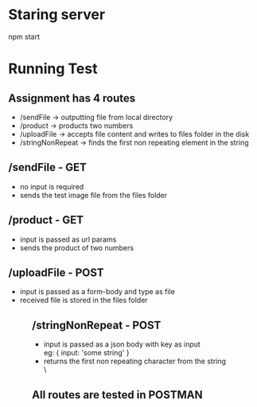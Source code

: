 <h1> Staring server </h1>
<span> npm start </span>

<h1> Running Test </h1>
<span npm test </span>


<h2> Assignment has 4 routes </h2>
  <ul>
    <li> /sendFile -> outputting file from local directory </li>
    <li> /product -> products two numbers </li>
    <li> /uploadFile -> accepts file content and writes to files folder in the disk </li>
    <li> /stringNonRepeat -> finds the first non repeating element in the string </li>
  </ul>


<h2> /sendFile - GET </h2>
  <ul>
    <li> no input is required </li>
    <li> sends the test image file from the files folder </li>
  </ul>

<h2> /product - GET </h2>
  <ul>
    <li> input is passed as url params </li>
    <li> sends the product of two numbers </li>
  </ul>

<h2> /uploadFile - POST </h2>
  <ul>
    <li> input is passed as a form-body and type as file </li>
    <li> received file is stored in the files folder </li>
  <ul>

<h2> /stringNonRepeat - POST </h2>
  <ul>
    <li> input is passed as a json body with key as input </li>
      eg:
      {
        input: 'some string'
      }
      <li> returns the first non repeating character from the string </li>\
    </ul>


<h2> All routes are tested in POSTMAN </h2>
